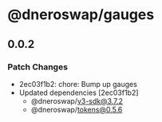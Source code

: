 # @dneroswap/gauges

## 0.0.2

### Patch Changes

- 2ec03f1b2: chore: Bump up gauges
- Updated dependencies [2ec03f1b2]
  - @dneroswap/v3-sdk@3.7.2
  - @dneroswap/tokens@0.5.6
